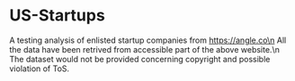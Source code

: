 # US-Startups
A testing analysis of enlisted startup companies from https://angle.co\n
All the data have been retrived from accessible part of the above website.\n 
The dataset would not be provided concerning copyright and possible violation of ToS.
